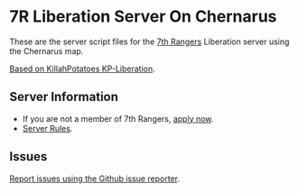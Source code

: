 # 7R Liberation Server On Chernarus

These are the server script files for the [7th Rangers][7r] Liberation server
using the Chernarus map.

[Based on KillahPotatoes KP-Liberation](https://github.com/KillahPotatoes/KP-Liberation).

## Server Information

* If you are not a member of 7th Rangers, [apply now][7rapp].
* [Server Rules](https://docs.google.com/document/d/1a-ZRx3R42iwbk747c6auRzf7Imlw9DblU6djFLfDL6A/edit).

## Issues

[Report issues using the Github issue reporter](https://github.com/sigfriedseldeslachts/7r-liberation-chernarus/issues).


[7rapp]: https://www.7th-ranger.com/armarecruitment
[7r]: https://www.7th-ranger.com/
